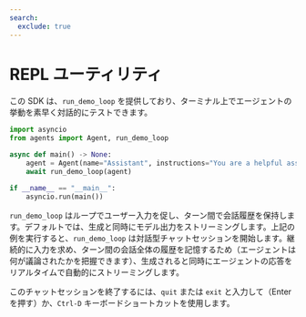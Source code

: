 ```yaml
---
search:
  exclude: true
---
```

# REPL ユーティリティ

この SDK は、`run_demo_loop` を提供しており、ターミナル上でエージェントの挙動を素早く対話的にテストできます。

```python
import asyncio
from agents import Agent, run_demo_loop

async def main() -> None:
    agent = Agent(name="Assistant", instructions="You are a helpful assistant.")
    await run_demo_loop(agent)

if __name__ == "__main__":
    asyncio.run(main())
```

`run_demo_loop` はループでユーザー入力を促し、ターン間で会話履歴を保持します。デフォルトでは、生成と同時にモデル出力をストリーミングします。上記の例を実行すると、`run_demo_loop` は対話型チャットセッションを開始します。継続的に入力を求め、ターン間の会話全体の履歴を記憶するため（エージェントは何が議論されたかを把握できます）、生成されると同時にエージェントの応答をリアルタイムで自動的にストリーミングします。

このチャットセッションを終了するには、`quit` または `exit` と入力して（Enter を押す）か、`Ctrl-D` キーボードショートカットを使用します。